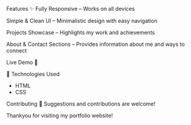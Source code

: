 Features ✨
Fully Responsive – Works on all devices

Simple & Clean UI – Minimalistic design with easy navigation

Projects Showcase – Highlights my work and achievements

About & Contact Sections – Provides information about me and ways to connect

Live Demo 🚀


🚀 Technologies Used
  - HTML
  - CSS

Contributing 🤝
Suggestions and contributions are welcome!

Thankyou for visiting my portfolio website!
